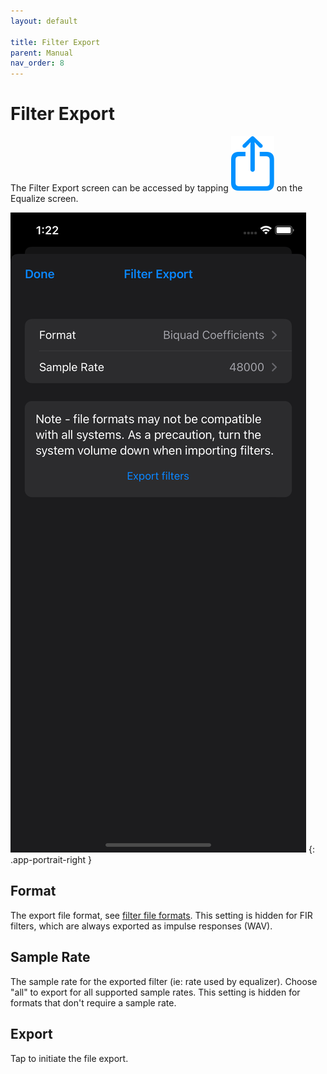 ```yaml
---
layout: default

title: Filter Export
parent: Manual
nav_order: 8
---
```


# Filter Export
The Filter Export screen can be accessed by tapping <img src="/assets/img/export.png" alt="Export" class="app-icon"> on the Equalize screen.

![Filter export screen](/assets/img/filter_export.png)
{: .app-portrait-right }

## Format
The export file format, see [filter file formats](file_formats.md#filters).  This setting is hidden for FIR filters, which are always exported as impulse responses (WAV).

## Sample Rate
The sample rate for the exported filter (ie: rate used by equalizer).  Choose "all" to export for all supported sample rates.  This setting is hidden for formats that don't require a sample rate.

## Export
Tap to initiate the file export.


